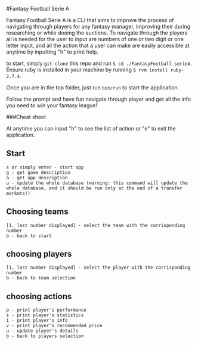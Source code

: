 #Fantasy Football Serie A

Fantasy Football Serie A is a CLI that aims to improve the process of navigating through players for any fantasy manager, improving their during researching or while dooing the auctions. To navigate through the players all is needed for the user to input are numbers of one or two digit or one letter input, and all the action that a user can make are easily accessible at anytime by inputting "h" to print help.

to start, simply `git clone` this repo and run `$ cd ./FantasyFootball-serieA`. Ensure ruby is installed in your machine by running `$ rvm install ruby-2.7.4`.

Once you are in the top folder, just run `bin/run` to start the application.

Follow the prompt and have fun navigate through player and get all the info you need to win your fantasy league!

###Cheat sheet

At anytime you can input "h" to see the list of action or "e" to exit the application.

## Start

    s or simply enter - start app
    g - get game description
    a - get app description
    u - update the whole database (warning: this command will update the whole database, and it should be run only at the end of a transfer markets!)

## Choosing teams

    [1, last number displayed] - select the team with the corrisponding number
    b - back to start

## choosing players

    [1, last number displayed] - select the player with the corrisponding number
    b - back to team selection

## choosing actions

    p - print player's performance
    s - print player's statistics
    i - print player's info
    v - print player's recommended price
    u - update player's details
    b - back to players selection

